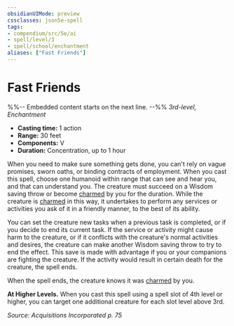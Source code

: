 ```yaml
---
obsidianUIMode: preview
cssclasses: json5e-spell
tags:
- compendium/src/5e/ai
- spell/level/3
- spell/school/enchantment
aliases: ["Fast Friends"]
---
```

# Fast Friends
%%-- Embedded content starts on the next line. --%%
*3rd-level, Enchantment*  

- **Casting time:** 1 action
- **Range:** 30 feet
- **Components:** V
- **Duration:** Concentration, up to 1 hour

When you need to make sure something gets done, you can't rely on vague promises, sworn oaths, or binding contracts of employment. When you cast this spell, choose one humanoid within range that can see and hear you, and that can understand you. The creature must succeed on a Wisdom saving throw or become [charmed](2-Mechanics/CLI/rules/conditions.md#Charmed) by you for the duration. While the creature is [charmed](2-Mechanics/CLI/rules/conditions.md#Charmed) in this way, it undertakes to perform any services or activities you ask of it in a friendly manner, to the best of its ability.

You can set the creature new tasks when a previous task is completed, or if you decide to end its current task. If the service or activity might cause harm to the creature, or if it conflicts with the creature's normal activities and desires, the creature can make another Wisdom saving throw to try to end the effect. This save is made with advantage if you or your companions are fighting the creature. If the activity would result in certain death for the creature, the spell ends.

When the spell ends, the creature knows it was [charmed](2-Mechanics/CLI/rules/conditions.md#Charmed) by you.

**At Higher Levels.** When you cast this spell using a spell slot of 4th level or higher, you can target one additional creature for each slot level above 3rd.

*Source: Acquisitions Incorporated p. 75*